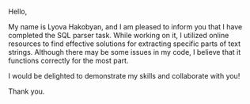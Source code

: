 Hello,

My name is Lyova Hakobyan, and I am pleased to inform you that I have completed the SQL parser task. While working on it, I utilized online resources to find effective solutions for extracting specific parts of text strings. Although there may be some issues in my code, I believe that it functions correctly for the most part.

I would be delighted to demonstrate my skills and collaborate with you!

Thank you.